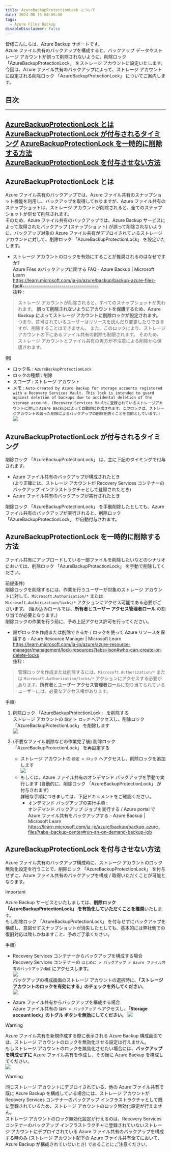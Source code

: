 ```yaml
---
title: AzureBackupProtectionLock について
date: 2024-08-16 00:00:00
tags:
  - Azure Files Backup
disableDisclaimer: false
---
```


<!-- more -->
皆様こんにちは、Azure Backup サポートです。  
Azure ファイル共有のバックアップを構成すると、バックアップ データやストレージ アカウントが誤って削除されないように、削除ロック 「AzureBackupProtectionLock」 をストレージ アカウントに設定いたします。  
今回は、Azure ファイル共有のバックアップによって、ストレージ アカウントに設定される削除ロック 「AzureBackupProtectionLock」 についてご案内します。

## 目次
-----------------------------------------------------------
[AzureBackupProtectionLock とは](#1)  
[AzureBackupProtectionLock が付与されるタイミング](#2)
[AzureBackupProtectionLock を一時的に削除する方法](#3)  
[AzureBackupProtectionLock を付与させない方法](#4)  
-----------------------------------------------------------

## <a id="1"></a>AzureBackupProtectionLock とは
Azure ファイル共有のバックアップでは、Azure ファイル共有のスナップショット機能を利用し、バックアップを取得しておりますが、Azure ファイル共有のスナップショットは、ストレージ アカウントが削除されると、全てのスナップショットが併せて削除されます。  
そのため、Azure ファイル共有のバックアップでは、Azure Backup サービスによって取得されたバックアップ (スナップショット) が誤って削除されないように、バックアップ対象の Azure ファイル共有がデプロイされているストレージ アカウントに対して、削除ロック 「AzureBackupProtectionLock」 を設定いたします。  

- ストレージ アカウントのロックを有効にすることが推奨されるのはなぜですか?  
  Azure Files のバックアップに関する FAQ - Azure Backup | Microsoft Learn  
  https://learn.microsoft.com/ja-jp/azure/backup/backup-azure-files-faq#-------------------------------------  
  抜粋 :

> ストレージ アカウントが削除されると、すべてのスナップショットが失われます。 **誤って削除されないようにアカウントを保護するため、Azure Backup によってストレージ アカウントに削除ロックが設定されます。** つまり、許可されているユーザーはリソースを読んだり変更したりできますが、削除することはできません。 また、このロックにより、ストレージ アカウントの下にあるファイル共有の削除も制限されます。 そのため、ストレージ アカウントとファイル共有の両方が不注意による削除から保護されます。  

例)  
- ロック名 : ``AzureBackupProtectionLock``  
- ロックの種類 : 削除  
- スコープ : ストレージ アカウント  
- メモ : ``Auto-created by Azure Backup for storage accounts registered with a Recovery Services Vault. This lock is intended to guard against deletion of backups due to accidental deletion of the storage account. (Recovery Services Vaultに登録されているストレージアカウントに対してAzure Backupによって自動的に作成されます。このロックは、ストレージアカウントの誤った削除によるバックアップの削除を防ぐことを目的としています。)``  
![](https://github.com/user-attachments/assets/6521b8f8-67f1-4b48-863f-41afb943fbd3)


## <a id="2"></a>AzureBackupProtectionLock が付与されるタイミング
削除ロック 「AzureBackupProtectionLock」 は、主に下記のタイミングで付与されます。  
- Azure ファイル共有のバックアップが構成されたとき  
  (より正確には、ストレージ アカウントが Recovery Services コンテナーのバックアップ インフラストラクチャとして登録されたとき)  
- Azure ファイル共有のバックアップが実行されたとき  

削除ロック 「AzureBackupProtectionLock」 を手動削除したとしても、Azure ファイル共有のバックアップが実行されると、削除ロック 「AzureBackupProtectionLock」 が自動付与されます。  


## <a id="3"></a>AzureBackupProtectionLock を一時的に削除する方法
ファイル共有にアップロードしている一部ファイルを削除したいなどのシナリオにおいては、削除ロック 「AzureBackupProtectionLock」 を手動で削除してください。  

前提条件)  
削除ロックを削除するには、作業を行うユーザーが対象のストレージ アカウントに対して、``Microsoft.Authorization/*`` または ``Microsoft.Authorization/locks/*`` アクションにアクセス可能である必要がございます。 (組み込みロールでは、**所有者**と**ユーザー アクセス管理者ロール** の割り当てが必要となります。)  
削除ロックの作業を行う前に、予め上記アクセス許可を行ってください。  

- 誰がロックを作成または削除できるか / ロックを使って Azure リソースを保護する - Azure Resource Manager | Microsoft Learn  
  https://learn.microsoft.com/ja-jp/azure/azure-resource-manager/management/lock-resources?tabs=json#who-can-create-or-delete-locks  
  抜粋 :

> 管理ロックを作成または削除するには、``Microsoft.Authorization/*`` または ``Microsoft.Authorization/locks/*`` アクションにアクセスする必要があります。**所有者**と**ユーザー アクセス管理者ロール**に割り当てられているユーザーには、必要なアクセス権があります。  


手順)  
1. 削除ロック 「AzureBackupProtectionLock」 を削除する  
ストレージ アカウントの ``設定 > ロック`` へアクセスし、削除ロック 「AzureBackupProtectionLock」 を削除します  
![](https://github.com/user-attachments/assets/5b358e3c-edfc-4a9c-90c4-71a540581f69)

1. (不要なファイル削除などの作業完了後) 削除ロック 「AzureBackupProtectionLock」 を再設定する  
   - ストレージ アカウントの ``設定 > ロック`` へアクセスし、削除ロックを追加します  
     ![](https://github.com/user-attachments/assets/a736e344-22d9-4009-86be-c357f3392602)  
   - もしくは、Azure ファイル共有のオンデマンド バックアップを手動で実行します (自動的に、削除ロック 「AzureBackupProtectionLock」 が付与されます)  
     詳細な手順につきましては、下記ドキュメントをご確認ください。 
     - オンデマンド バックアップの実行手順 :  
       オンデマンド バックアップ ジョブを実行する / Azure portal で Azure ファイル共有をバックアップする - Azure Backup | Microsoft Learn  
       https://learn.microsoft.com/ja-jp/azure/backup/backup-azure-files?tabs=backup-center#run-an-on-demand-backup-job  


## <a id="4"></a>AzureBackupProtectionLock を付与させない方法
Azure ファイル共有のバックアップ構成時に、ストレージ アカウントのロック無効化設定を行うことで、削除ロック 「AzureBackupProtectionLock」 を付与せずに、Azure ファイル共有のバックアップを構成 / 取得いただくことが可能となります。  

> [!IMPORTANT]  
> Azure Backup サービスといたしましては、**削除ロック 「AzureBackupProtectionLock」 を有効化していただくことを推奨**いたします。  
> もし削除ロック 「AzureBackupProtectionLock」 を付与せずにバックアップを構成し、意図せずスナップショットが消失したとしても、基本的には弊社側での復旧対応は致しかねますこと、予めご了承ください。  

手順)
- Recovery Services コンテナーからバックアップを構成する場合  
  Recovery Services コンテナーの ``はじめに > バックアップ > Azure ファイル共有のバックアップ構成`` にアクセスします。  
  ![](https://github.com/user-attachments/assets/d0ab1a1b-fa35-4c44-b371-1bde80209c07)  
  バックアップの構成画面のストレージ アカウントの選択時に、**「ストレージ アカウントのロックを有効にする」のチェックを外してください**。  
  ![](https://github.com/user-attachments/assets/65a4c4c8-c800-4d04-ab2a-ce8512be102a)

- Azure ファイル共有からバックアップを構成する場合  
  Azure ファイル共有の ``操作 > バックアップ`` へアクセスし、**「Storage account lock」のトグル ボタンを無効にしてください**。
  ![](https://github.com/user-attachments/assets/9535dd6e-f3b9-41c5-bfc6-a6fc4cfe0d45)

> [!WARNING]  
> Azure ファイル共有を新規作成する際に表示される Azure Backup 構成画面では、ストレージ アカウントのロックを無効化させる設定は行えません。  
> もしストレージ アカウントのロックを無効化させたい場合には、**バックアップを構成せずに** Azure ファイル共有を作成し、その後に Azure Backup を構成してください。  
> ![](https://github.com/user-attachments/assets/7df7d32c-6273-4e1f-9529-62e6afd16609)

> [!WARNING]  
> 同じストレージ アカウントにデプロイされている、他の Azure ファイル共有で既に Azure Backup を構成している場合には、ストレージ アカウントが Recovery Services コンテナーのバックアップ インフラストラクチャとして既に登録されているため、ストレージ アカウントのロック無効化設定が行えません。  
> ストレージ アカウントのロック無効化設定が行えるのは、Recovery Services コンテナーのバックアップ インフラストラクチャに登録されていないストレージ アカウントにデプロイされている Azure ファイル共有のバックアップを構成する時のみ (ストレージ アカウント配下の Azure ファイル共有全てにおいて、Azure Backup が構成されていないとき) であることにご注意ください。  